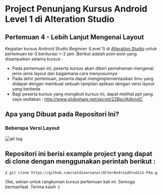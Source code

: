 # Project Penunjang Kursus Android Level 1 di Alteration Studio
## Pertemuan 4 -  Lebih Lanjut Mengenai Layout

Kegiatan kursus Android Studio Beginner (Level 1) di [Alteration Studio](http://www.alterationstudio.web.id/) untuk pertemuan ke-3 berdurasi +-2 jam. Berikut adalah poin-poin yang disampaikan selama kursus :

- Pada pertemuan ini, peserta kursus akan diberi pemahaman mengenai jenis-jenis layout dan bagaimana cara menyusunnya
- Pada akhir pertemuan, peserta dapat mengimplementasikan ilmu yang didapat dengan membuat sebuah tampilan aplikasi dengan versi layout yang berbeda
- Bagi peserta kursus yang mengikuti kursus ini, dapat melihat ppt yang saya sediakan :
http://www.slideshare.net/secret/22BpcIAjAinolC


## Apa yang Dibuat pada Repositori Ini?
### Beberapa Versi Layout
![alt tag](https://raw.githubusercontent.com/valdiearsanur/AlterAndroidStudio1-P3a/master/Screenshot_2016-10-28-06-19-31.png)


## Repositori ini berisi example project yang dapat di clone dengan menggunakan perintah berikut :
```sh
$ git clone https://github.com/valdiearsanur/AlterAndroidStudio1-P4a.git
```

Oke, sekian untuk rangkuman kursus pertemuan kali ini. Semoga bermanfaat. Terima kasih :)